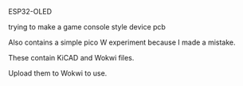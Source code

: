 ESP32-OLED

trying to make a game console style device pcb

Also contains a simple pico W experiment because I made a mistake.

These contain KiCAD and Wokwi files.

Upload them to Wokwi to use.
